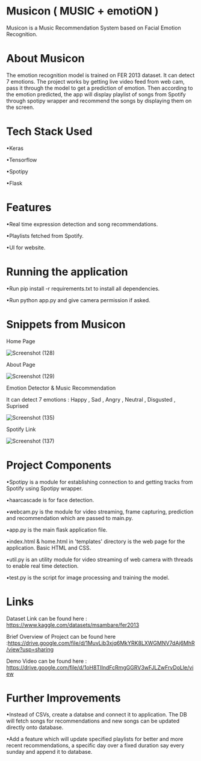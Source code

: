 # Musicon ( MUSIC + emotiON )

Musicon is a Music Recommendation System based on Facial Emotion Recognition.


# About Musicon

The emotion recognition model is trained on FER 2013 dataset. It can detect 7 emotions. The project works by getting live video feed from web cam, pass it through the model to get a prediction of emotion. Then according to the emotion predicted, the app will display playlist of songs from Spotify through spotipy wrapper and recommend the songs by displaying them on the screen.

# Tech Stack Used 

•Keras

•Tensorflow

•Spotipy

•Flask

# Features

•Real time expression detection and song recommendations.

•Playlists fetched from Spotify.

•UI for website.

# Running the application

•Run pip install -r requirements.txt to install all dependencies.

•Run python app.py and give camera permission if asked.

# Snippets from Musicon

Home Page 

![Screenshot (128)](https://user-images.githubusercontent.com/72298689/170809326-4ad4b6a8-8dcf-4556-97db-68473e02d15e.png)

About Page

![Screenshot (129)](https://user-images.githubusercontent.com/72298689/170809432-95a42066-0419-4272-ae7d-7e56e3176381.png)

Emotion Detector & Music Recommendation

It can detect 7 emotions : Happy , Sad , Angry , Neutral , Disgusted , Suprised

![Screenshot (135)](https://user-images.githubusercontent.com/72298689/170835380-36e94f8e-a9f0-472f-b3c8-65b06de559ac.png)

Spotify Link 

![Screenshot (137)](https://user-images.githubusercontent.com/72298689/170835559-68471422-8588-4251-8b6b-124cb729d7bf.png)

# Project Components

•Spotipy is a module for establishing connection to and getting tracks from Spotify using Spotipy wrapper.

•haarcascade is for face detection.

•webcam.py is the module for video streaming, frame capturing, prediction and recommendation which are passed to main.py.

•app.py is the main flask application file.

•index.html & home.html in 'templates' directory is the web page for the application. Basic HTML and CSS.

•util.py is an utility module for video streaming of web camera with threads to enable real time detection.

•test.py is the script for image processing and training the model.

# Links

Dataset Link can be found here : https://www.kaggle.com/datasets/msambare/fer2013

Brief Overview of Project can be found here :https://drive.google.com/file/d/1MuvLib3xjq6MkYRK8LXWGMNV7dAj6MhR/view?usp=sharing

Demo Video can be found here : https://drive.google.com/file/d/1oH8TIIndFcRmgGGRV3wFJLZwFrvDoLle/view

# Further Improvements

•Instead of CSVs, create a databse and connect it to application. The DB will fetch songs for recommendations and new songs can be updated directly onto database.

•Add a feature which will update specified playlists for better and more recent recommendations, a specific day over a fixed duration say every sunday and append it to database.
